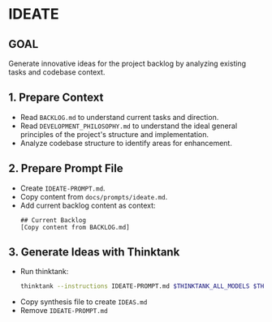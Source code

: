 # IDEATE

## GOAL
Generate innovative ideas for the project backlog by analyzing existing tasks and codebase context.

## 1. Prepare Context
- Read `BACKLOG.md` to understand current tasks and direction.
- Read `DEVELOPMENT_PHILOSOPHY.md` to understand the ideal general principles of the project's structure and implementation.
- Analyze codebase structure to identify areas for enhancement.

## 2. Prepare Prompt File
- Create `IDEATE-PROMPT.md`.
- Copy content from `docs/prompts/ideate.md`.
- Add current backlog content as context:
  ```
  ## Current Backlog
  [Copy content from BACKLOG.md]
  ```

## 3. Generate Ideas with Thinktank
- Run thinktank:
  ```bash
  thinktank --instructions IDEATE-PROMPT.md $THINKTANK_ALL_MODELS $THINKTANK_SYNTHESIS_MODEL $(find_glance_files) $(find_philosophy_files)
  ```
- Copy synthesis file to create `IDEAS.md`
- Remove `IDEATE-PROMPT.md`
